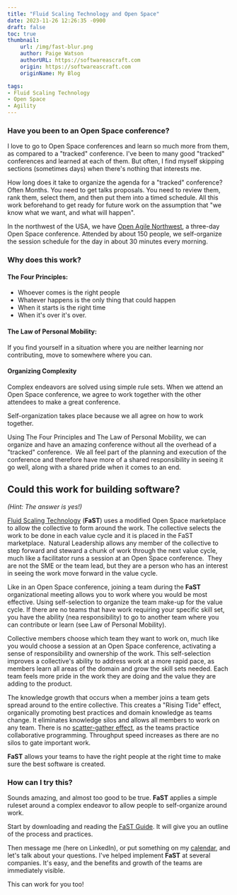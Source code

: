 ```yaml
---
title: "Fluid Scaling Technology and Open Space"
date: 2023-11-26 12:26:35 -0900
draft: false
toc: true
thumbnail:
    url: /img/fast-blur.png
    author: Paige Watson
    authorURL: https://softwareascraft.com
    origin: https://softwareascraft.com
    originName: My Blog

tags:
- Fluid Scaling Technology
- Open Space
- Agility
---
```

### Have you been to an Open Space conference?

I love to go to Open Space conferences and learn so much more from them, as compared to a "tracked" conference. I've been to many good "tracked" conferences and learned at each of them. But often, I find myself skipping sections (sometimes days) when there's nothing that interests me.

How long does it take to organize the agenda for a "tracked" conference? Often Months. You need to get talks proposals. You need to review them, rank them, select them, and then put them into a timed schedule. All this work beforehand to get ready for future work on the assumption that "we know what we want, and what will happen".

In the northwest of the USA, we have  [Open Agile Northwest](https://www.agileopennorthwest.org/), a three-day Open Space conference. Attended by about 150 people, we self-organize the session schedule for the day in about  30 minutes  every morning.

### Why does this work?

#### The Four Principles:

-   Whoever comes is the right people
-   Whatever happens is the only thing that could happen
-   When it starts is the right time
-   When it's over it's over.

#### The Law of Personal Mobility:

If you find yourself in a situation where you are neither learning nor contributing, move to somewhere where you can.

#### Organizing Complexity

Complex endeavors are solved using simple rule sets. When we attend an Open Space conference, we agree to work together with the other attendees to make a great conference.

Self-organization takes place because we all agree on how to work together.

Using  The Four Principles  and  The Law of Personal Mobility, we can organize and have an amazing conference without all the overhead of a "tracked" conference.  We all feel part of the planning and execution of the conference and therefore have more of a shared responsibility in seeing it go well, along with a shared pride when it comes to an end.

Could this work for building software?
--------------------------------------

_(Hint:  The answer is yes!)_

[Fluid Scaling Technology](https://www.fastagile.io/home)  (**FaST**) uses a modified Open Space marketplace to allow the collective to form around the work. The collective selects the work to be done in each value cycle and it is placed in the  FaST  marketplace.  Natural Leadership allows any member of the collective to step forward and steward a chunk of work through the next value cycle, much like a facilitator runs a session at an Open Space conference.  They are not the SME or the team lead, but they are a person who has an interest in seeing the work move forward in the value cycle.

Like in an Open Space conference, joining a team during the **FaST** organizational meeting allows you to work where you would be most effective. Using self-selection to organize the team make-up for the value cycle. If there are no teams that have work requiring your specific skill set, you have the ability (nea  responsibility) to go to another team where you can contribute or learn (see  Law of Personal Mobility).

Collective members choose which team they want to work on, much like you would choose a session at an Open Space conference, activating a sense of responsibility and ownership of the work. This self-selection improves a collective's ability to address work at a more rapid pace, as members learn all areas of the domain and grow the skill sets needed. Each team feels more pride in the work they are doing and the value they are adding to the product.

The knowledge growth that occurs when a member joins a team gets spread around to the entire collective. This creates a "Rising Tide" effect, organically promoting best practices and domain knowledge as teams change. It eliminates knowledge silos and allows all members to work on any team. There is no  [scatter-gather effect](https://www.industriallogic.com/blog/scatter-gather/), as the teams practice collaborative programming. Throughput speed increases as there are no silos to gate important work.

**FaST** allows your teams to have the right people at the right time to make sure the best software is created.

### How can I try this?

Sounds amazing, and almost too good to be true.  **FaST** applies a simple ruleset around a complex endeavor to allow people to self-organize around work.

Start by downloading and reading the  [FaST Guide](https://www.fastagile.io/fast-guide). It will give you an outline of the process and practices.

Then message me (here on LinkedIn), or put something on my  [calendar](https://calendly.com/paige-watson), and let's talk about your questions. I've helped implement **FaST** at several companies. It's easy, and the benefits and growth of the teams are immediately visible.

This can work for you too!
